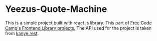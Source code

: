 # Yeezus-Quote-Machine

This is a simple project built with react.js library. 
This part of [Free Code Camp's Frontend Library projects.](https://www.freecodecamp.org/learn/front-end-libraries/front-end-libraries-projects/)
The API used for the project is taken from [kanye.rest](https://kanye.rest/).

